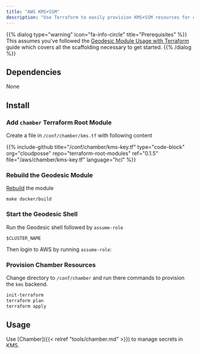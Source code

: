 ```yaml
---
title: "AWS KMS+SSM"
description: "Use Terraform to easily provision KMS+SSM resources for chamber."
---
```


{{% dialog type="warning" icon="fa-info-circle" title="Prerequisites" %}}
This assumes you've followed the [Geodesic Module Usage with Terraform]() guide which covers all the scaffolding necessary to get started.
{{% /dialog %}}

## Dependencies

None

## Install

### Add `chamber` Terraform Root Module

Create a file in `/conf/chamber/kms.tf` with following content

{{% include-github title="/conf/chamber/kms-key.tf" type="code-block" org="cloudposse" repo="terraform-root-modules" ref="0.1.5" file="/aws/chamber/kms-key.tf" language="hcl" %}}

### Rebuild the Geodesic Module

[Rebuild]() the module
```shell
make docker/build
```

### Start the Geodesic Shell

Run the Geodesic shell followed by `assume-role`
```shell
$CLUSTER_NAME
```

Then login to AWS by running `assume-role`:

### Provision Chamber Resources

Change directory to `/conf/chamber` and run there commands to provision the `kms` backend.
```bash
init-terraform
terraform plan
terraform apply
```

## Usage

Use [Chamber]({{< relref "tools/chamber.md" >}}) to manage secrets in KMS.
